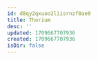 ```yaml
---
id: d8qy2qxuoo2liisrnzf0ae0
title: Thorium
desc: ''
updated: 1709667707936
created: 1709667707936
isDir: false
---
```


